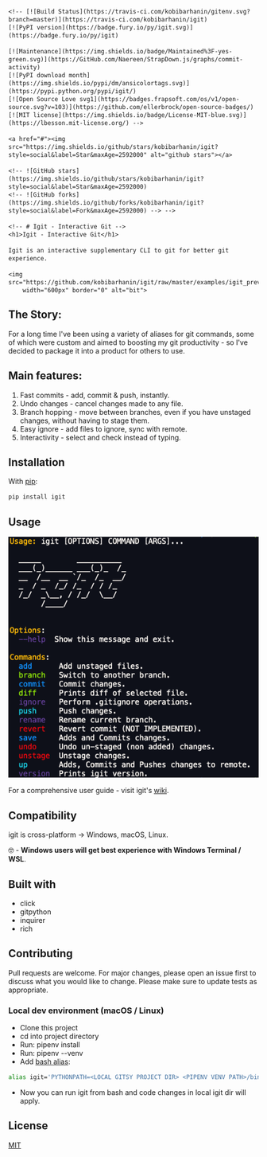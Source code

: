 <p align="center">

    <!-- [![Build Status](https://travis-ci.com/kobibarhanin/gitenv.svg?branch=master)](https://travis-ci.com/kobibarhanin/igit)
    [![PyPI version](https://badge.fury.io/py/igit.svg)](https://badge.fury.io/py/igit)

    [![Maintenance](https://img.shields.io/badge/Maintained%3F-yes-green.svg)](https://GitHub.com/Naereen/StrapDown.js/graphs/commit-activity)
    [![PyPI download month](https://img.shields.io/pypi/dm/ansicolortags.svg)](https://pypi.python.org/pypi/igit/)
    [![Open Source Love svg1](https://badges.frapsoft.com/os/v1/open-source.svg?v=103)](https://github.com/ellerbrock/open-source-badges/)
    [![MIT license](https://img.shields.io/badge/License-MIT-blue.svg)](https://lbesson.mit-license.org/) -->

    <a href="#"><img src="https://img.shields.io/github/stars/kobibarhanin/igit?style=social&label=Star&maxAge=2592000" alt="github stars"></a>

    <!-- ![GitHub stars](https://img.shields.io/github/stars/kobibarhanin/igit?style=social&label=Star&maxAge=2592000)
    <!-- ![GitHub forks](https://img.shields.io/github/forks/kobibarhanin/igit?style=social&label=Fork&maxAge=2592000) --> -->

    <!-- # Igit - Interactive Git -->
    <h1>Igit - Interactive Git</h1>

    Igit is an interactive supplementary CLI to git for better git experience.

    <img src="https://github.com/kobibarhanin/igit/raw/master/examples/igit_preview.gif"
        width="600px" border="0" alt="bit">
</p>

<!-- ![help](examples/igit_preview.gif) -->

## The Story:

For a long time I've been using a variety of aliases for git commands, some of which were custom and aimed to boosting my git productivity - so I've decided to package it into a product for others to use.

## Main features:

1. Fast commits - add, commit & push, instantly.
2. Undo changes - cancel changes made to any file.
3. Branch hopping - move between branches, even if you have unstaged changes, without having to stage them.
4. Easy ignore - add files to ignore, sync with remote.
5. Interactivity - select and check instead of typing.

## Installation

With [pip](https://pip.pypa.io/en/stable/):

```bash
pip install igit
```

## Usage

![help](examples/help.png)

For a comprehensive user guide - visit igit's [wiki](https://github.com/kobibarhanin/igit/wiki/User-Guide).

## Compatibility

igit is cross-platform → Windows, macOS, Linux.

🤓 - **Windows users will get best experience with Windows Terminal / WSL**.

## Built with

- click
- gitpython
- inquirer
- rich

## Contributing

Pull requests are welcome. For major changes, please open an issue first to discuss what you would like to change.
Please make sure to update tests as appropriate.

### Local dev environment (macOS / Linux)

- Clone this project
- cd into project directory
- Run: pipenv install
- Run: pipenv --venv
- Add [bash alias](https://linuxize.com/post/how-to-create-bash-aliases/):

```bash
alias igit='PYTHONPATH=<LOCAL GITSY PROJECT DIR> <PIPENV VENV PATH>/bin/python3 <LOCAL IGIT PROJECT DIR>/igit/cli.py'
```

- Now you can run igit from bash and code changes in local igit dir will apply.

## License

[MIT](https://choosealicense.com/licenses/mit/)

